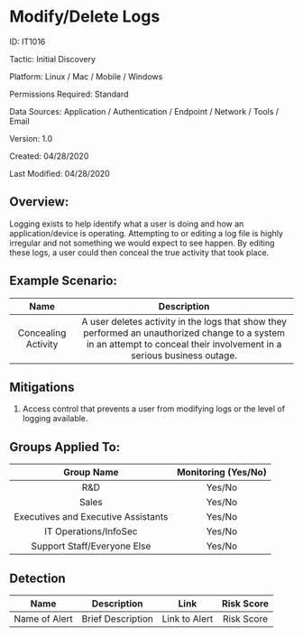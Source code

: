 # **Modify/Delete Logs**

ID: IT1016

Tactic: Initial Discovery

Platform: Linux / Mac / Mobile / Windows

Permissions Required: Standard

Data Sources: Application / Authentication / Endpoint / Network / Tools / Email

Version: 1.0

Created: 04/28/2020

Last Modified: 04/28/2020


## **Overview:**
Logging exists to help identify what a user is doing and how an application/device is operating. Attempting to or editing a log file is highly irregular and not something we would expect to see happen. By editing these logs, a user could then conceal the true activity that took place. 


## **Example Scenario:**

| Name | Description |
| :---:| :---:|
| Concealing Activity | A user deletes activity in the logs that show they performed an unauthorized change to a system in an attempt to conceal their involvement in a serious business outage.   |
  

## **Mitigations**

1. Access control that prevents a user from modifying logs or the level of logging available. 




## **Groups Applied To:**
| Group Name | Monitoring (Yes/No) |
| :---: | :---:|
| R&D	| Yes/No |
| Sales | Yes/No |
| Executives and Executive Assistants |	Yes/No |
| IT Operations/InfoSec	| Yes/No |
|Support Staff/Everyone Else | Yes/No|

## **Detection**
| Name | Description | Link | Risk Score |
| :---: | :---:|:---: | :---:|
| Name of Alert | Brief Description | Link to Alert | Risk Score|  






